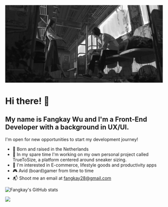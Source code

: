 <img src="https://raw.githubusercontent.com/fangkay/fangkay/main/Felicia-Chen-train.png"/>

<!-- <img src="https://images.wallpapersden.com/image/download/akira-1988-anime_a25sZmiUmZqaraWkpJRobWllrWdma2U.jpg"/> -->

# Hi there! 👋

## My name is Fangkay Wu and I'm a Front-End Developer with a background in UX/UI.

I'm open for new opportunities to start my development journey!

- 👶 Born and raised in the Netherlands
- 👟 In my spare time I'm working on my own personal project called TrueToSize, a platform centered around sneaker sizing.
- 🔎 I'm interested in E-commerce, lifestyle goods and productivity apps
- 🎮 Avid (board)gamer from time to time
- 📬 Shoot me an email at fangkay28@gmail.com
 
![Fangkay's GitHub stats](https://github-readme-stats.vercel.app/api?username=fangkay&theme=github_dark&show_icons=true)

<img src="https://github-readme-stats.vercel.app/api/top-langs?username=fangkay&theme=github_dark&layout=compact"/>

<!--
**fangkay/fangkay** is a ✨ _special_ ✨ repository because its `README.md` (this file) appears on your GitHub profile.

Here are some ideas to get you started:

- 🔭 I’m currently working on ...
- 🌱 I’m currently learning ...
- 👯 I’m looking to collaborate on ...
- 🤔 I’m looking for help with ...
- 💬 Ask me about ...
- 📫 How to reach me: ...
- 😄 Pronouns: ...
- ⚡ Fun fact: ...
-->
